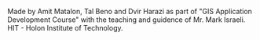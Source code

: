 Made by Amit Matalon, Tal Beno and Dvir Harazi as part of  "GIS Application Development Course" with the teaching and guidence of Mr. Mark Israeli.
HIT - Holon Institute of Technology.
